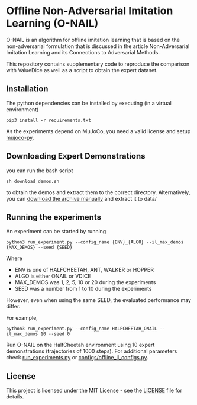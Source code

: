 # Offline Non-Adversarial Imitation Learning (O-NAIL)
O-NAIL is an algorithm for offline imitation learning that is based on the non-adversarial formulation 
that is discussed in the article Non-Adversarial Imitation Learning and its Connections to Adversarial Methods.

This repository contains supplementary code to reproduce the comparison with ValueDice as well as a script to obtain the expert dataset.

## Installation
The python dependencies can be installed by executing (in a virtual environment)
```
pip3 install -r requirements.txt
```
As the experiments depend on MuJoCo, you need a valid license and setup [mujoco-py](https://github.com/openai/mujoco-py).

## Downloading Expert Demonstrations
you can run the bash script
```
sh download_demos.sh
```
to obtain the demos and extract them to the correct directory. Alternatively, you can [download the archive manually](https://zenodo.org/record/3976695/files/demos.tar.gz) and extract it to data/

## Running the experiments
An experiment can be started by running
```
python3 run_experiment.py --config_name {ENV}_{ALGO} --il_max_demos {MAX_DEMOS} --seed {SEED}
```
Where 
* ENV is one of HALFCHEETAH, ANT, WALKER or HOPPER
* ALGO is either ONAIL or VDICE
* MAX_DEMOS was 1, 2, 5, 10 or 20 during the experiments
* SEED was a number from 1 to 10 during the experiments

However, even when using the same SEED, the evaluated performance may differ.

For example, 
```
python3 run_experiment.py --config_name HALFCHEETAH_ONAIL --il_max_demos 10 --seed 0
```
Run O-NAIL on the HalfCheetah environment using 10 expert demonstrations (trajectories of 1000 steps).
For additional parameters check [run_experiments.py](run_experiments.py) or [configs/offline_il_configs.py](configs/offline_il_configs.py).

## License
This project is licensed under the MIT License - see the [LICENSE](LICENSE) file for details.
